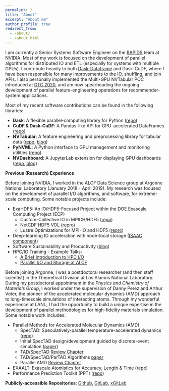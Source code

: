 ```yaml
---
permalink: /
title: "About"
excerpt: "About me"
author_profile: true
redirect_from: 
  - /about/
  - /about.html
---
```


I am currently a Senior Systems Software Engineer on the [RAPIDS](https://rapids.ai/) team at NVIDIA.  Most of my work is focused on the development of parallel algorithms for distributed IO and ETL (especially for systems with multiple GPUs). I contribute heavily to both [Dask-Dataframe](https://docs.dask.org/en/latest/dataframe.html) and Dask-CuDF, where I have been responsible for many improvements to the IO, shuffling, and join APIs. I also personally implemented the Multi-GPU NVTabular POC introduced at [GTC 2020](https://www.youtube.com/watch?v=zWe02O2po1U), and am now spearheading the ongoing development of parallel feature-engineering operations for recommender-system applications.

Most of my recent software contributions can be found in the following libraries:

- **Dask**: A flexible parallel-computing library for Python ([repo](https://github.com/dask/dask))
- **CuDF & Dask-CuDF**: A Pandas-like API for GPU-accelerated DataFrames ([repo](https://github.com/rapidsai/cudf))
- **NVTabular**: A feature engineering and preprocessing library for tabular data ([repo](https://github.com/NVIDIA/NVTabular), [blog](https://medium.com/rapids-ai/nvtabular-all-in-on-dask-6241b4e9ca19))
- **PyNVML**: A Python interface to GPU management and monitoring utilities ([repo](https://github.com/gpuopenanalytics/pynvml))
- **NVDashboard**: A JupyterLab extension for displaying GPU dashboards ([repo](https://github.com/rapidsai/jupyterlab-nvdashboard), [blog](https://medium.com/rapids-ai/gpu-dashboards-in-jupyter-lab-757b17aae1d5))


**Previous (Research) Experience**

Before joining NVIDIA, I worked in the ALCF Data Science group at Argonne National Laboratory (January 2018 - April 2019). My research was focused on the development of parallel I/O algorithms, and software, for extreme-scale computing.  Some notable projects include:

- ExaHDF5: An IO/HDF5-Focused Project within the DOE Exascale Computing Project (ECP)
  - Custom-Collective IO in MPICH/HDF5 ([repo](https://xgitlab.cels.anl.gov/ExaHDF5/BuildAndTest/-/blob/master/CCIO_Documentation/ccio_overview.md))
  - NetCDF HDF5 VOL ([repro](https://xgitlab.cels.anl.gov/ExaHDF5/pnetcdf_vol))
  - Lustre Optimizations for MPI-IO and HDF5 ([repro](https://www.opensfs.org/wp-content/uploads/2018/04/Tessier-Theta_Lustre_Performance_Investigations.pdf))
- Deep-learning IO acceleration with node-local storage ([ISAAC component](https://xgitlab.cels.anl.gov/ftessier/mpiio-local-storage-wrapper/-/tree/allmap))
- Software Sustainability and Productivity ([blog](https://bssw.io/blog_posts/adopting-continuous-integration-for-long-timescale-materials-simulation))
- HPC/IO Training - Example Talks:
  - [A Brief Introduction to HPC I/O](https://indico.fnal.gov/event/18091/contributions/45649/attachments/28369/35073/HEPIOworkshop-Zamora.pdf)
  - [Parallel I/O and Storage at ALCF](https://www.alcf.anl.gov/support-center/training-assets/parallel-io-and-storage)

Before joining Argonne, I was a postdoctoral researcher (and then staff scientist) in the Theoretical Division at Los Alamos National Laboratory. During my postdoctoral appointment in the *Physics and Chemistry of Materials Group*, I worked under the supervision of Danny Perez and Arthur Voter, the pioneer of the accelerated molecular dynamics (AMD) approach to long-timescale simulations of interacting atoms. Through my wonderful experience at LANL, I had the opportunity to build a unique expertise in the development of parallel methodologies for high-fidelity materials simulation. Some notable work includes:

- Parallel Methods for Accelerated Molecular Dynamics (AMD)
  - SpecTAD: Speculatively-parallel temperature-accelerated dynamics ([repo](https://github.com/lanl/spectad))
  - Initial SpecTAD design/development guided by discrete-event simulation ([paper](https://journals.sagepub.com/doi/abs/10.1177/0037549716674806))
  - TAD/SpecTAD [Review Chapter](https://www.osti.gov/servlets/purl/1329594)
  - TAD/SpecTAD/ParTAD Algorithms [paper](https://www.osti.gov/pages/servlets/purl/1441309)
  - Parallel AMD [Review Chapter](https://link.springer.com/referenceworkentry/10.1007%2F978-3-319-44677-6_25)
- EXAALT: Exascale Atomistics for Accuracy, Length & Time ([repo](https://gitlab.com/exaalt))
- Performance Prediction Toolkit (PPT) ([repo](https://github.com/lanl/PPT))


**Publicly-accessible Repositories**: [Github](https://github.com/rjzamora),  [GitLab](https://gitlab.com/rjzamora), [xGitLab](https://xgitlab.cels.anl.gov/rzamora)